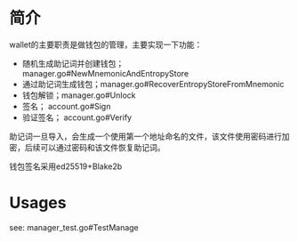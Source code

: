 # 简介

wallet的主要职责是做钱包的管理，主要实现一下功能：

- 随机生成助记词并创建钱包；manager.go#NewMnemonicAndEntropyStore 
- 通过助记词生成钱包；manager.go#RecoverEntropyStoreFromMnemonic
- 钱包解锁；manager.go#Unlock
- 签名；	account.go#Sign
- 验证签名； account.go#Verify


助记词一旦导入，会生成一个使用第一个地址命名的文件，该文件使用密码进行加密，后续可以通过密码和该文件恢复助记词。


钱包签名采用ed25519+Blake2b

# Usages

see: manager_test.go#TestManage